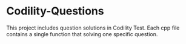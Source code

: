 # Codility-Questions
This project includes question solutions in Codility Test.
Each cpp file contains a single function that solving one specific question.
